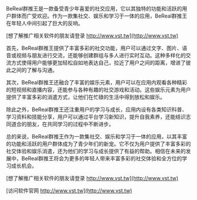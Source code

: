 BeReal群推王是一款备受青少年喜爱的社交应用，它以其独特的功能和活跃的用户群体而广受欢迎。作为一款集社交、娱乐和学习于一体的应用，BeReal群推王在年轻人中间引起了巨大的反响。

[想了解推广相关软件的朋友请登录 http://www.vst.tw](http://www.vst.tw)

首先，BeReal群推王提供了丰富多彩的社交功能，用户可以通过文字、图片、语音或视频与朋友进行交流，还能够创建群组与多人进行实时互动。这种多样化的交流方式使得用户能够更加轻松自如地表达自己，拉近了用户之间的距离，增进了彼此之间的了解与沟通。

其次，BeReal群推王还融合了丰富的娱乐元素，用户可以在应用内观看各种精彩的短视频和直播内容，还能参与各种有趣的社交游戏和活动。这些娱乐元素为用户提供了丰富多彩的消遣方式，让他们在忙碌的生活中得到放松和娱乐。

除此之外，BeReal群推王还注重用户的学习与成长，应用内设有各类知识科普、学习资料和技能分享，用户可以通过平台学习新知识，提升自我素养，还能结识志同道合的朋友，在共同学习的过程中不断进步。

总的来说，BeReal群推王作为一款集社交、娱乐和学习于一体的应用，以其丰富的功能和活跃的用户群体成为了青少年们的新宠。它不仅为用户提供了丰富多彩的社交体验和娱乐消遣，还为他们的学习与成长提供了有益的帮助。相信在未来的发展中，BeReal群推王将会为更多的年轻人带来丰富多彩的社交体验和全方位的学习成长机会。

[想了解推广相关软件的朋友请登录 http://www.vst.tw](http://www.vst.tw)


[访问软件官网 http://www.vst.tw](http://www.vst.tw)
